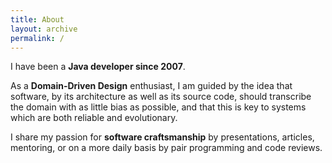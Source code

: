 ```yaml
---
title: About
layout: archive
permalink: /
---
```


I have been a **Java developer since 2007**.

As a **Domain-Driven Design** enthusiast, I am guided by the idea that software, 
by its architecture as well as its source code, should transcribe the domain with as little bias as possible, 
and that this is key to systems which are both reliable and evolutionary.

I share my passion for **software craftsmanship** by presentations, articles, mentoring, 
or on a more daily basis by pair programming and code reviews.